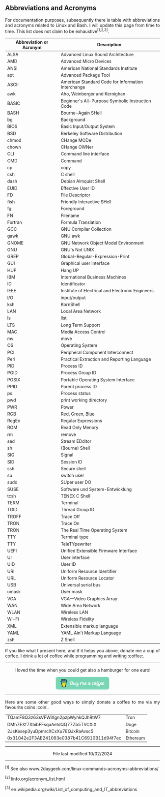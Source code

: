 ## Abbreviations and Acronyms

<p align="justify">For documentation purposes, subsequently there is table with abbreviations and acronyms related to Linux and Bash. I will update this page from time to time. This list does not claim to be exhaustive<sup>[1,2,3]</sup>.</p>

| Abbreviation or Acronym | Description                                        |
| ----------------------- | -------------------------------------------------- |
| ALSA                    | Advanced Linux Sound Architecture                  |
| AMD                     | Advanced Micro Devices                             |
| ANSI                    | American National Standards Institute              |
| apt                     | Advanced Package Tool                              |
| ASCII                   | American Standard Code for Information Interchange |
| awk                     | Aho, Weinberger and Kernighan                      |
| BASIC                   | Beginner's All-Purpose Symbolic Instruction Code   |
| BASH                    | Bourne-Again SHell                                 |
| bg                      | Background                                         |
| BIOS                    | Basic Input/Output System                          |
| BSD                     | Berkeley Software Distribution                     |
| chmod                   | CHange MODe                                        |
| chown                   | CHange OWNer                                       |
| CLI                     | Command line interface                             |
| CMD                     | Command                                            |
| cp                      | copy                                               |
| csh                     | C shell                                            |
| dash                    | Debian Almquist Shell                              |
| EUID                    | Effective User ID                                  |
| FD                      | File Descriptor                                    |
| fish                    | Friendly Interactive SHell                         | 
| fg                      | Foreground                                         |
| FN                      | Filename                                           |
| Fortran                 | Formula Translation                                |
| GCC                     | GNU Compiler Collection                            |
| gawk                    | GNU awk                                            |
| GNOME                   | GNU Network Object Model Environment               |
| GNU                     | GNU's Not UNIX                                     |
| GREP                    | Global-Regular-Expression-Print                    |
| GUI                     | Graphical user interface                           |  
| HUP                     | Hang UP                                            |
| IBM                     | International Business Machines                    |
| ID                      | Identificator                                      |
| IEEE                    | Institute of Electrical and Electronic Engineers   |
| I/O                     | input/output                                       |
| ksh                     | KornShell                                          |
| LAN                     | Local Area Network                                 |
| ls                      | list                                               |
| LTS                     | Long Term Support                                  |
| MAC                     | Media Access Control                               |
| mv                      | move                                               |
| OS                      | Operating System                                   |
| PCI                     | Peripheral Component Interconnect                  |
| Perl                    | Practical Extraction and Reporting Language        |
| PID                     | Process ID                                         |
| PGID                    | Process Group ID                                   |
| POSIX                   | Portable Operating System Interface                |
| PPID                    | Parent process ID                                  |
| ps                      | Process status                                     |
| pwd                     | print working directory                            |
| PWR                     | Power                                              |
| RGB                     | Red, Green, Blue                                   |
| RegEx                   | Regular Expressions                                | 
| ROM                     | Read Only Menory                                   |
| rm                      | remove                                             |
| sed                     | Stream EDditor                                     |
| sh                      | (Bourne) Shell                                     |
| SIG                     | Signal                                             |
| SID                     | Session ID                                         |  
| ssh                     | Secure shell                                       |
| su                      | switch user                                        |
| sudo                    | SUper user DO                                      |
| SUSE                    | Software und System-Entwicklung                    |
| tcsh                    | TENEX C Shell                                      | 
| TERM                    | Terminal                                           |
| TGID                    | Thread Group ID                                    |
| TROFF                   | Trace Off                                          | 
| TRON                    | Trace On                                           | 
| TRON                    | The Real Time Operating System                     |
| TTY                     | Terminal type                                      |
| TTY                     | TeleTYpewriter                                     |
| UEFI                    | Unified Extensible Firmware Interface              |
| UI                      | User interface                                     |
| UID                     | User ID                                            |
| URI                     | Uniform Resource Identifier                        |
| URL                     | Uniform Resource Locator                           |
| USB                     | Universal serial bus                               |
| umask                   | User mask                                          |
| VGA                     | VGA—Video Graphics Array                           |
| WAN                     | Wide Area Network                                  |
| WLAN                    | Wireless LAN                                       |
| Wi-Fi                   | Wireless Fidelity                                  |
| XML                     | Extensible markup language                         |  
| YAML                    | YAML Ain't Markup Language                         |
| zsh                     | Z Shell                                            |

<p align="justify">If you like what I present here, and if it helps you above, donate me a cup of coffee. I drink a lot of coffee while programming and writing :coffee:.</p>

<hr width="100%" size="2">

<p align="center">I loved the time when you could get also a hamburger for one euro!</p>

<p align="center">
<a href="https://www.buymeacoffee.com/zentrocdot" target="_blank"><img src="..\IMAGES\greeen-button.png" alt="Buy Me A Coffee" height="41" width="174"></a>
</p>

<hr width="100%" size="1">

<p align="justify">Here are some other good ways to simply donate a coffee to me via my favourite coins :coin:.</p>

<table>
  <tbody>
    <tr>
      <td>TQamF8Q3z63sVFWiXgn2pzpWyhkQJhRtW7</td>
      <td>Tron</td>
    </tr>
    <tr>
      <td>DMh7EXf7XbibFFsqaAetdQQ77Zb5TVCXiX</td>
      <td>Doge</td>
    </tr>
    <tr>
      <td>2JsKesep3yuDpmrcXCxXu7EQJkRaAvsc5</td>
      <td>Bitcoin</td>
    </tr>
    <tr>
      <td>0x31042e2F3AE241093e0387b41C6910B11d94f7ec</td>
      <td>Ethereum</td>
    </tr>
  </tbody>
</table>

<hr width="100%" size="1">

<p align="center">File last modified 10/02/2024</p>

<hr width="100%" size="1">

<sup>[1]</sup> See also www&#8203;.2daygeek.com/linux-commands-acronyms-abbreviations/

<sup>[2]</sup> linfo.org/acronym_list.html

<sup>[3]</sup> en.wikipedia.org/wiki/List_of_computing_and_IT_abbreviations




